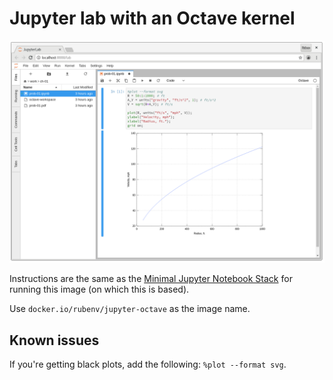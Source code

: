 # Jupyter lab with an Octave kernel

![Octave in Jupyter](octave.png)

Instructions are the same as the [Minimal Jupyter Notebook Stack](https://github.com/jupyter/docker-stacks/tree/master/minimal-notebook) for running this image (on which this is based).

Use `docker.io/rubenv/jupyter-octave` as the image name.

## Known issues

If you're getting black plots, add the following: `%plot --format svg`.
